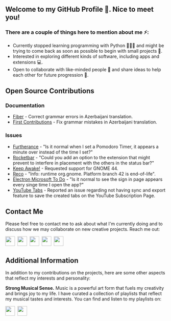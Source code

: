## Welcome to my GitHub Profile 🙂. Nice to meet you!
### There are a couple of things here to mention about me ⚡:

- Currently stopped learning programming with Python 👨🏻‍💻 and might be trying to come back as soon as possible to begin with small projects 🔭.
- Interested in exploring different kinds of software, including apps and extensions 💻.
- Open to collaborate with like-minded people 👯 and share ideas to help each other for future progression 🌱.

## Open Source Contributions
### Documentation
- [Fiber](https://github.com/gofiber/fiber/pull/2413) - Correct grammar errors in Azerbaijani translation.
- [First Contributions](https://github.com/firstcontributions/first-contributions/pull/59782) - Fix grammar mistakes in Azerbaijani translation.

### Issues
- [Furtherance](https://github.com/lakoliu/Furtherance/issues/107) - "Is it normal when I set a Pomodoro Timer, it appears a minute over instead of the time I set?"
- [Rocketbar](https://github.com/linux-is-awesome/gnome_extension_rocketbar/issues/29) - "Could you add an option to the extension that might prevent to interfere in placement with the others in the status bar?"
- [Keep Awake!](https://github.com/jenspfahl/KeepAwake/issues/36) - Requested support for GNOME 44.
- [Reco](https://github.com/ryonakano/reco/issues/190) - "Info: runtime org.gnome. Platform branch 42 is end-of-life".
- [Electron Microsoft To Do](https://github.com/patrick330602/electron-microsoft-todo/issues/4) - "Is it normal to see the sign in page appears every singe time I open the app?"
- [YouTube Tabs](https://github.com/Gmanicus/Youtube-Tabs/issues/2) - Reported an issue regarding not having sync and export feature to save the created tabs on the YouTube Subscription Page.

## Contact Me
Please feel free to contact me to ask about what I'm currently doing and to discuss how we may collaborate on new creative projects. Reach me out:

<a href="mailto:kanansnote@gmail.com"><img src="https://camo.githubusercontent.com/0f3aa1f457bb92fbd2411761262ce1fb0f766ed74a4f4289bfc4a0b6024335d6/68747470733a2f2f6564656e742e6769746875622e696f2f537570657254696e7949636f6e732f696d616765732f7376672f656d61696c2e737667" width="30" height="30" /></a> &nbsp;<a href="https://join.skype.com/invite/F3ix8zp5tSBy"><img src="https://camo.githubusercontent.com/738abde95a3c033b2fbe7a56d2e9242fbdad99124b331d9739d1ad25f379e522/68747470733a2f2f6564656e742e6769746875622e696f2f537570657254696e7949636f6e732f696d616765732f7376672f736b7970652e737667" width="30" height="30" /></a> &nbsp;<a href="https://t.me/kanansnote"><img src="https://camo.githubusercontent.com/f4b401dd7cd9b7840fd31acafd49e151a80e4c9600bf219934461b96dd98e013/68747470733a2f2f6564656e742e6769746875622e696f2f537570657254696e7949636f6e732f696d616765732f7376672f74656c656772616d2e737667" width="30" height="30" /></a> &nbsp;<a href="https://www.twitter.com/kanansnote"><img src="https://camo.githubusercontent.com/35b0b8bfbd8840f35607fb56ad0a139047fd5d6e09ceb060c5c6f0a5abd1044c/68747470733a2f2f6564656e742e6769746875622e696f2f537570657254696e7949636f6e732f696d616765732f7376672f747769747465722e737667" width="30" height="30" /></a> &nbsp;<a href="https://www.reddit.com/user/RegardlessKarma"><img src="https://camo.githubusercontent.com/521640dc2dba501cde1805c0a42cecf5ccf7fc1378f542fe9fda756fb36add25/68747470733a2f2f6564656e742e6769746875622e696f2f537570657254696e7949636f6e732f696d616765732f7376672f7265646469742e737667" width="30" height="30" /></a>

## Additional Information
In addition to my contributions on the projects, here are some other aspects that reflect my interests and personality: 

**Strong Musical Sense.** Music is a powerful art form that fuels my creativity and brings joy to my life. I have curated a collection of playlists that reflect my musical tastes and interests. You can find and listen to my playlists on:

<a href="https://open.spotify.com/user/31r63wvtvzxksdvqwqkljumqfoay"><img src="https://camo.githubusercontent.com/15d4e1b8bf3ed25b7131cc93f248f86cc42deaf9e19fdb61aa1ba3b46e0400a5/68747470733a2f2f6564656e742e6769746875622e696f2f537570657254696e7949636f6e732f696d616765732f7376672f73706f746966792e737667" width="30" height="30" /></a> &nbsp;<a href="https://soundcloud.com/kanansmusic"><img src="https://camo.githubusercontent.com/ac239c1cbda77e625469bb2f8ec0723c2ab50f5e8e55ec271a58629dedf0cb31/68747470733a2f2f6564656e742e6769746875622e696f2f537570657254696e7949636f6e732f696d616765732f7376672f736f756e64636c6f75642e737667" width="30" height="30" /></a>

